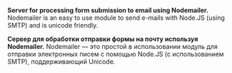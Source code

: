 

**Server for processing form submission to email using Nodemailer.**
Nodemailer is an easy to use module to send e-mails with Node.JS (using SMTP) and is unicode friendly.


**Сервер для обработки отправки формы на почту используя Nodemailer.**
Nodemailer — это простой в использовании модуль для отправки электронных писем с помощью Node.JS (с использованием SMTP), поддерживающий Unicode.
